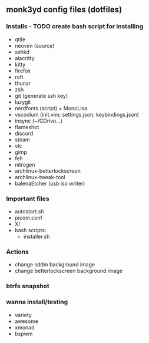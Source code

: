 ## monk3yd config files (dotfiles)

### Installs - TODO create bash script for installing
- qtile
- neovim (source)
- sxhkd
- alacritty
- kitty
- firefox
- rofi
- thunar
- zsh
- git (generate ssh key)
- lazygit
- nerdfonts (script) + MonoLisa
- vscodium (init.vim; settings.json; keybindings.json)
- insync (~/GDrive...)
- flameshot
- discord
- steam
- vlc
- gimp
- feh
- nitrogen
- archlinux-betterlockscreen
- archlinux-tweak-tool
- balenaEtcher (usb iso writer)

### Important files
- autostart.sh
- picom.conf
- X/
- bash scripts:
  - installer.sh

### Actions
- change sddm background image
- change betterlockscreen background image

### btrfs snapshot

### wanna install/testing
- variety
- awesome
- xmonad
- bspwm
